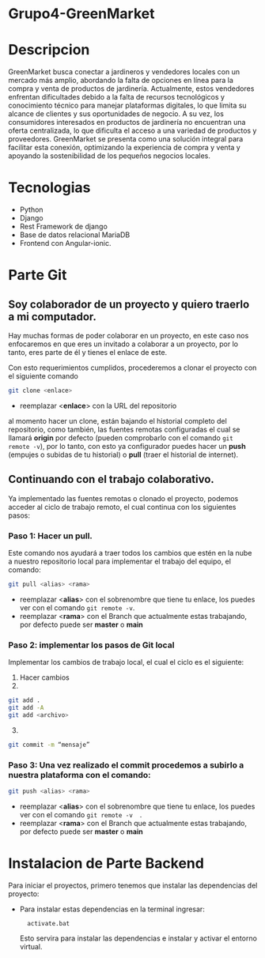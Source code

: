 # Grupo4-GreenMarket

# Descripcion
GreenMarket busca conectar a jardineros y vendedores locales con un mercado más amplio, abordando la falta de opciones en línea para la compra y venta de productos de jardinería. Actualmente, estos vendedores enfrentan dificultades debido a la falta de recursos tecnológicos y conocimiento técnico para manejar plataformas digitales, lo que limita su alcance de clientes y sus oportunidades de negocio. A su vez, los consumidores interesados en productos de jardinería no encuentran una oferta centralizada, lo que dificulta el acceso a una variedad de productos y proveedores. GreenMarket se presenta como una solución integral para facilitar esta conexión, optimizando la experiencia de compra y venta y apoyando la sostenibilidad de los pequeños negocios locales.

# Tecnologias
- Python
- Django
- Rest Framework de django
- Base de datos relacional MariaDB
- Frontend con Angular-ionic.

# Parte Git

## Soy colaborador de un proyecto y quiero traerlo a mi computador.
Hay muchas formas de poder colaborar en un proyecto, en este caso nos enfocaremos en que eres un invitado a colaborar a un proyecto, por lo tanto, eres parte de él y tienes el enlace de este.

Con esto requerimientos cumplidos, procederemos a clonar el proyecto con el siguiente comando

```bash
git clone <enlace>
```
* reemplazar <**enlace**> con la URL del repositorio

al momento hacer un clone, están bajando el historial completo del repositorio, como también, las fuentes remotas configuradas el cual se llamará **origin** por defecto (pueden comprobarlo con el comando ```git remote -v```), por lo tanto, con esto ya configurador puedes hacer un **push** (empujes o subidas de tu historial) o **pull** (traer el historial de internet).

## Continuando con el trabajo colaborativo.

Ya implementado las fuentes remotas o clonado el proyecto, podemos acceder al ciclo de trabajo remoto, el cual continua con los siguientes pasos:

### Paso 1: Hacer un pull.

Este comando nos ayudará a traer todos los cambios que estén en la nube a nuestro repositorio local para implementar el trabajo del equipo, el comando:

```bash
git pull <alias> <rama>
```

* reemplazar <**alias**> con el sobrenombre que tiene tu enlace, los puedes ver con el comando ```git remote -v```.
* reemplazar <**rama**> con el Branch que actualmente estas trabajando, por defecto puede ser **master** o **main**

### Paso 2: implementar los pasos de Git local

Implementar los cambios de trabajo local, el cual el ciclo es el siguiente:

1. Hacer cambios
2. 
```bash
git add .
git add -A
git add <archivo>
``` 
3. 
```bash
git commit -m “mensaje”
```

### Paso 3: Una vez realizado el commit procedemos a subirlo a nuestra plataforma con el comando:

```bash
git push <alias> <rama>
```

* reemplazar <**alias**> con el sobrenombre que tiene tu enlace, los puedes ver con el comando ```git remote -v  ```.
* reemplazar <**rama**> con el Branch que actualmente estas trabajando, por defecto puede ser **master** o **main**

# Instalacion de Parte Backend
Para iniciar el proyectos, primero tenemos que instalar las dependencias del proyecto:

- Para instalar estas dependencias en la terminal ingresar:

        activate.bat

    Esto servira para instalar las dependencias e instalar y activar el entorno virtual.